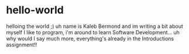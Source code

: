 # hello-world
helloing the world ;)
uh name is Kaleb Bermond and im writing a bit about myself
I like to program, i'm around to learn Software Development... uh
why would I say much more, everything's already in the Introductions assignment!!
